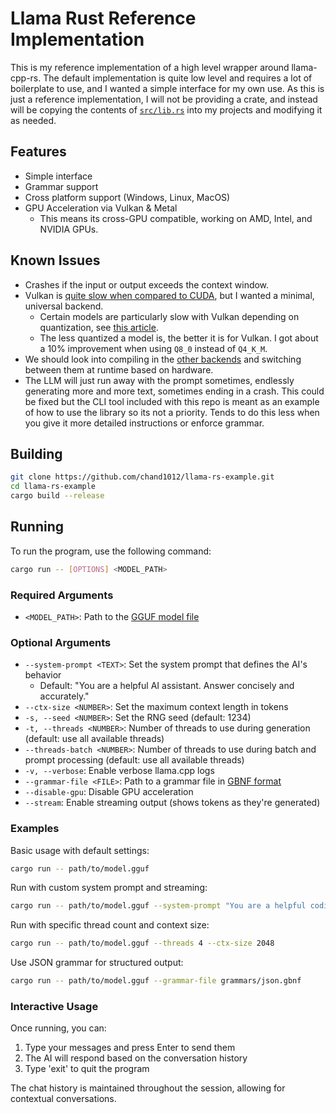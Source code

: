 # Llama Rust Reference Implementation

This is my reference implementation of a high level wrapper around llama-cpp-rs. The default implementation is quite low level and requires a lot of boilerplate to use, and I wanted a simple interface for my own use. As this is just a reference implementation, I will not be providing a crate, and instead will be copying the contents of [`src/lib.rs`](src/lib.rs) into my projects and modifying it as needed.

## Features

- Simple interface
- Grammar support
- Cross platform support (Windows, Linux, MacOS)
- GPU Acceleration via Vulkan & Metal
  - This means its cross-GPU compatible, working on AMD, Intel, and NVIDIA GPUs.

## Known Issues

- Crashes if the input or output exceeds the context window.
- Vulkan is [quite slow when compared to CUDA](https://github.com/ggml-org/llama.cpp/discussions/10879#discussioncomment-11600977), but I wanted a minimal, universal backend.
  - Certain models are particularly slow with Vulkan depending on quantization, see [this article](https://github.com/ggml-org/llama.cpp/wiki/Feature-matrix).
  - The less quantized a model is, the better it is for Vulkan. I got about a 10% improvement when using `Q8_0` instead of `Q4_K_M`.
- We should look into compiling in the [other backends](https://github.com/ggml-org/llama.cpp?tab=readme-ov-file#supported-backends) and switching between them at runtime based on hardware.
- The LLM will just run away with the prompt sometimes, endlessly generating more and more text, sometimes ending in a crash. This could be fixed but the CLI tool included with this repo is meant as an example of how to use the library so its not a priority. Tends to do this less when you give it more detailed instructions or enforce grammar.

## Building

```bash
git clone https://github.com/chand1012/llama-rs-example.git
cd llama-rs-example
cargo build --release
```

## Running

To run the program, use the following command:

```bash
cargo run -- [OPTIONS] <MODEL_PATH>
```

### Required Arguments

- `<MODEL_PATH>`: Path to the [GGUF model file](https://github.com/ggml-org/llama.cpp/tree/master?tab=readme-ov-file#obtaining-and-quantizing-models)

### Optional Arguments

- `--system-prompt <TEXT>`: Set the system prompt that defines the AI's behavior
  - Default: "You are a helpful AI assistant. Answer concisely and accurately."
- `--ctx-size <NUMBER>`: Set the maximum context length in tokens
- `-s, --seed <NUMBER>`: Set the RNG seed (default: 1234)
- `-t, --threads <NUMBER>`: Number of threads to use during generation (default: use all available threads)
- `--threads-batch <NUMBER>`: Number of threads to use during batch and prompt processing (default: use all available threads)
- `-v, --verbose`: Enable verbose llama.cpp logs
- `--grammar-file <FILE>`: Path to a grammar file in [GBNF format](https://github.com/ggml-org/llama.cpp/tree/master/grammars)
- `--disable-gpu`: Disable GPU acceleration
- `--stream`: Enable streaming output (shows tokens as they're generated)

### Examples

Basic usage with default settings:

```bash
cargo run -- path/to/model.gguf
```

Run with custom system prompt and streaming:

```bash
cargo run -- path/to/model.gguf --system-prompt "You are a helpful coding assistant." --stream
```

Run with specific thread count and context size:

```bash
cargo run -- path/to/model.gguf --threads 4 --ctx-size 2048
```

Use JSON grammar for structured output:

```bash
cargo run -- path/to/model.gguf --grammar-file grammars/json.gbnf
```

### Interactive Usage

Once running, you can:

1. Type your messages and press Enter to send them
2. The AI will respond based on the conversation history
3. Type 'exit' to quit the program

The chat history is maintained throughout the session, allowing for contextual conversations.
